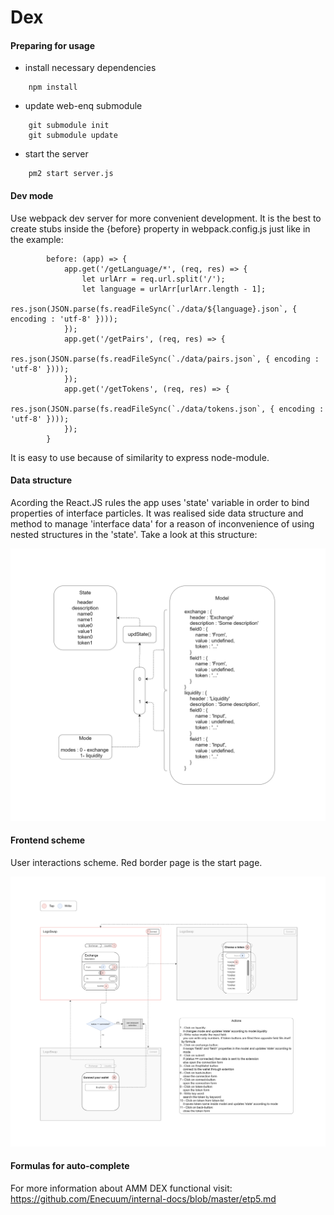 # Dex

#### Preparing for usage

* install necessary dependencies
```
    npm install
```
* update web-enq submodule
```
    git submodule init
    git submodule update
```
* start the server
```
    pm2 start server.js
```

#### Dev mode

Use webpack dev server for more convenient development. It is the best to create stubs inside the {before} property in webpack.config.js just like in the example:
```
        before: (app) => {
            app.get('/getLanguage/*', (req, res) => {
                let urlArr = req.url.split('/');
                let language = urlArr[urlArr.length - 1];
                res.json(JSON.parse(fs.readFileSync(`./data/${language}.json`, { encoding : 'utf-8' })));
            });
            app.get('/getPairs', (req, res) => {
                res.json(JSON.parse(fs.readFileSync(`./data/pairs.json`, { encoding : 'utf-8' })));
            });
            app.get('/getTokens', (req, res) => {
                res.json(JSON.parse(fs.readFileSync(`./data/tokens.json`, { encoding : 'utf-8' })));
            });
        }
```
It is easy to use because of similarity to express node-module.

#### Data structure

Acording the React.JS rules the app uses 'state' variable in order to bind properties of interface particles. It was realised side data structure and method to manage 'interface data' for a reason of inconvenience of using nested structures in the 'state'. Take a look at this structure:

![data_structure](doc_img/data_structure.png)

#### Frontend scheme

User interactions scheme. Red border page is the start page.

![front_scheme](doc_img/front_scheme.png)

#### Formulas for auto-complete

For more information about AMM DEX functional visit: https://github.com/Enecuum/internal-docs/blob/master/etp5.md
